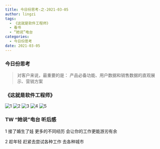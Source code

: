 ```yaml
---
title: 今日份思考-之-2021-03-05
author: lingzi
tags:
  - 《这就是软件工程师》
  - 看书
  - “她说”电台
categories:
  - 今日份思考
date: 2021-03-05
---
```


### 今日份思考
>对客户来说，最重要的是：
>产品必备功能、用户数据和销售数据的直观展示、营销方案


### 《这就是软件工程师》
![1](./1.jpg)
![2](./2.jpg)
![3](./3.jpg)
![4](./4.jpg)
![5](./5.jpg)


### TW “她说”电台 听后感

1 接了婚生了娃  更多的不同经历 会让你的工作更能游刃有余

2 趁年轻  赶紧去尝试各种工作  去各种城市

